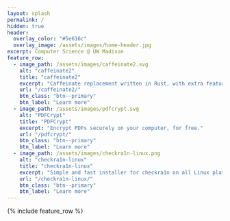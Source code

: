 ```yaml
---
layout: splash
permalink: /
hidden: true
header:
  overlay_color: "#5e616c"
  overlay_image: /assets/images/home-header.jpg
excerpt: Computer Science @ UW Madison
feature_row:
  - image_path: /assets/images/caffeinate2.svg
    alt: "caffeinate2"
    title: "caffeinate2"
    excerpt: "Caffeinate replacement written in Rust, with extra features."
    url: "/caffeinate2/"
    btn_class: "btn--primary"
    btn_label: "Learn more"
  - image_path: /assets/images/pdfcrypt.svg
    alt: "PDFCrypt"
    title: "PDFCrypt"
    excerpt: "Encrypt PDFs securely on your computer, for free."
    url: "/pdfcrypt/"
    btn_class: "btn--primary"
    btn_label: "Learn more"
  - image_path: /assets/images/checkra1n-linux.png
    alt: "checkra1n-linux"
    title: "checkra1n-linux"
    excerpt: "Simple and fast installer for checkra1n on all Linux platforms."
    url: "/checkra1n-linux/"
    btn_class: "btn--primary"
    btn_label: "Learn more"
---
```


{% include feature_row %}
